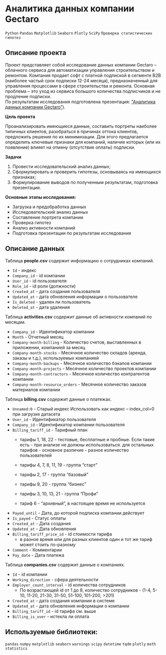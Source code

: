 # Аналитика данных компании Gectaro
`Python` `Pandas` `Matplotlib` `Seaborn` `Plotly` `SciPy` `Проверка статистических гипотез`

## Описание проекта   

Проект представляет собой исследование данных компании Gectaro – облачного сервиса для автоматизации управления строительством и ремонтом.
Компания продает софт с платной подпиской в сегменте B2B (наиболее частый срок подписки 12-24 месяца), предназначенный для управления процессами в сфере строительства и ремонта.
Основная проблема – это уход из сервиса большого количества подписчиков и не продление подписки.    
По результатам исследования подготовлена презентация: ["Аналитика данных компании Gectaro"](https://github.com/halfnoob-halfpro/Portfolio/blob/main/gectaro/gectaro.pdf)).

**Цель проекта**

Проанализировать имеющиеся данные, составить портреты наиболее типичных клиентов, разобраться в причинах оттока клиентов, предложить решения по их минимизации. 
Для этого предлагается определить ключевые признаки для компаний, наличие которых (или их появление) влияет на отмену (отсутствие оплаты) подписки.
 
**Задачи**

1. Провести исследовательский анализ данных;
2. Сформулировать и проверить гипотезы, основываясь на имеющихся признаках;
3. Формулирование выводов по полученным результатам, подготовка презентации.

**Основные этапы исследования:**
  
- Загрузка и предобработка данных     
- Исследовательский анализ данных      
- Составление портрета компании   
- Проверка гипотез     
- Анализ активности компаний       
- Подготовка презентации по результатам исследования    


## Описание данных

Таблица **people.csv** содержит информацию о сотрудниках компаний.

- `Id` - индекс	 
- `Company_id` - id компании	 
- `User_id` - id пользователя	 
- `Role_id` - id роли (должности)	 
- `Created_at` - дата создания пользователя	 
- `Updated_at` - дата обновления информации о пользователе	 
- `Is_deleted` - удален ли пользователь	 
- `Deleted_at` - дата удаления	 

Таблица **activities.csv** содержит данные об активности компаний по месяцам.

- `Company_id` -	Идентификатор компании	 
- `Month` -	Отчетный месяц	 
- `Company-month-billing` -	Количество счетов, выставленных в приложении, компанией за месяц	 
- `Company-month-stocks` -	Месячное количество складов (аренда, заказы и т.д.), используемых компанией	 
- `Company-month-backups` -	Месячное количество бэкапов компании	 
- `Company-month-projects` -	Месячное количество проектов компании	 
- `Company-month-contractors` -	Месячное количество контрагентов компании	 
- `Company-month-resource_orders` -	Месячное количество заказов материалов компании	 

Таблица **billing.csv** содержит данные о платежах.

- `Unnamed:0` -	Старый индекс	Использовать как индекс – index_col=0 при загрузке датасета
- `User_id` -	Идентификатор пользователя	 
- `Company_id` -	Идентификатор компании пользователя	 
- `Billing_tariff_id` -	Тарифный план
  - тарифы 1, 18, 22 - тестовые, бесплатные и пробные. Если такие есть - при анализе не должны использоваться. для остальных тарифов - основное различие - разное количество пользователей

  - тарифы 4, 7, 8, 11, 19 - группа “старт”

  - тарифы 2, 17 - группа “базовый”

  - тарифы 9, 20 - группа “бизнес”

  - тарифы 3, 10, 13, 21 - группа “Профи”

  - тариф 6 - “архивный”, в настоящее время не используется
- `Payed_until` -	 Дата, до которой подписка компании действует	 
- `Is_payed` -	Статус оплаты	 
- `Created_at` -	Дата создания	 
- `Updated_at` -	Дата обновления	
- `Billing_tariff_price_id` -	id стоимости тарифа
  - в разное время или для разных клиентов  один и тот же тариф может стоить по-разному 
- `Comment` -	Комментарии	 
- `Pay_date` -	Дата платежа	 

Таблица **companies.csv** содержит данные о компаниях.

- `Id` -	 id компании	 
- `Working_direction` -	 сфера деятельности	 
- `Employer_count_interval` -	 id количества сотрудников
  - По возрастающей id от 1 до 8, количество сотрудников - (1-4, 5-10, 11-20, 21-30, 31-50, 51-100, 101-200, >201)
- `Created_at` -	 дата создания компании в системе	 
- `Updated_at` -	 дата обновления информации о компании	 
- `Billing_tariff_id` -	id тарифа 	 см. выше
- `Billing_is_over` -	 истекла ли оплата	 

## Используемые библиотеки:
`pandas` `numpy` `matplotlib` `seaborn` `warnings` `scipy` `datetime` `tqdm` `plotly` `math` `statistics`
